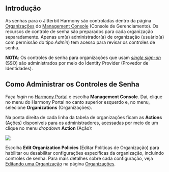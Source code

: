 [//]: # (Controles de Senha da Jitterbit)
[//]: # (This is a translation of Version 17, published on June 29, 2021.)

## Introdução

As senhas para o Jitterbit Harmony são controladas dentro da página
[Organizações](https://success.jitterbit.com/display/DOC/Organizations) do [Management Console](https://success.jitterbit.com/display/DOC/Management+Console) (Console de
Gerenciamento). Os recursos de controle de senha são preparados para
cada organização separadamente. Apenas um(a) administrador(a) de
organização (usuário(a) com permissão do tipo *Admin*) tem acesso para
revisar os controles de senha.

<div
class="confluence-information-macro confluence-information-macro-information conf-macro output-block"
hasbody="true" macro-name="info">

<span
class="aui-icon aui-icon-small aui-iconfont-info confluence-information-macro-icon">
</span>

<div class="confluence-information-macro-body">

**NOTA**: Os controles de senha para organizações que usam [*single
sign-on*](https://success.jitterbit.com/display/DOC/Single+Sign-On) (SSO) são administrados por meio do Identity Provider (Provedor
de Identidades).

</div>

</div>


## Como Administrar os Controles de Senha

Faça *login* no <a href="https://login.jitterbit.com/" class="external-link"
rel="nofollow">Harmony Portal</a> e escolha **Management Console**.
Daí, clique no menu do Harmony Portal no canto superior esquerdo e, no
menu, selecione **Organizations** (Organizações).

Na ponta direita de cada linha da tabela de organizações ficam as
**Actions** (Ações) disponíveis para os administradores, acessadas por
meio de um clique no menu *dropdown* **Action** (Ação):

<span class="confluence-embedded-file-wrapper"><img
src="https://success.jitterbit.com/download/attachments/56198389/image2017-6-2_9-50-19.png?version=1&amp;modificationDate=1599683280927&amp;api=v2"
class="confluence-embedded-image"
data-image-src="https://success.jitterbit.com/download/attachments/56198389/image2017-6-2_9-50-19.png?version=1&amp;modificationDate=1599683280927&amp;api=v2"
data-unresolved-comment-count="0" data-linked-resource-id="113921285"
data-linked-resource-version="1" data-linked-resource-type="attachment"
data-linked-resource-default-alias="image2017-6-2_9-50-19.png"
data-base-url="https://success.jitterbit.com"
data-linked-resource-content-type="image/png"
data-linked-resource-container-id="56198389"
data-linked-resource-container-version="17" /></span>

Escolha **Edit Organization Policies** (Editar Políticas de Organização)
para habilitar ou desabilitar configurações específicas da organização,
incluindo controles de senha. Para mais detalhes sobre cada
configuração, veja [Editando uma Organização](https://success.jitterbit.com/display/DOC/Organizations#Organizations-edit-organizations) na página
[Organizações](https://success.jitterbit.com/display/DOC/Organizations).
